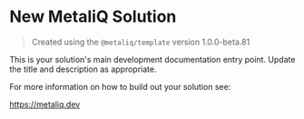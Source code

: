 # New MetaliQ Solution

> Created using the `@metaliq/template` version 1.0.0-beta.81

This is your solution's main development documentation entry point. Update the title and description as appropriate.

For more information on how to build out your solution see:

https://metaliq.dev
